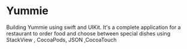 # Yummie
Building Yummie using swift and UIKit.
It's a complete application for a restaurant to order food and choose between special dishes using StackView , CocoaPods, JSON ,CocoaTouch
